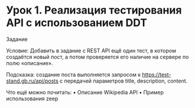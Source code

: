 # Урок 1. Реализация тестирования API с использованием DDT
Задание

Условие: Добавить в задание с REST API ещё один тест, в котором создаётся новый пост, а потом проверяется его наличие на сервере по полю «описание».

Подсказка: создание поста выполняется запросом к https://test-stand.gb.ru/api/posts с передачей параметров title, description, content.

Что ещё можно почитать:
• Описание Wikipedia API
• Пример использования zeep
